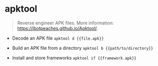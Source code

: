 # apktool
> Reverse engineer APK files.
> More information: <https://ibotpeaches.github.io/Apktool/>.

- Decode an APK file
`apktool d {{file.apk}}`

- Build an APK file from a directory
`apktool b {{path/to/directory}}`

- Install and store frameworks
`apktool if {{framework.apk}}`
